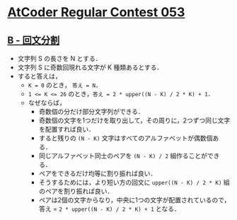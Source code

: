 # [AtCoder Regular Contest 053](https://atcoder.jp/contests/arc053)

## [B - 回文分割](https://atcoder.jp/contests/arc053/tasks/arc053_b)
- 文字列 S の長さを N とする．
- 文字列 S に奇数回現れる文字が K 種類あるとする．
- すると答えは，
	- `K = 0` のとき， `答え = N`．
	- `1 <= K <= 26` のとき，`答え = 2 * upper((N - K) / 2 * K) + 1`．
	- なぜならば，
		- 奇数個の分だけ部分文字列ができる．
		- 奇数個の文字を1つだけを取り出して，その周りに，2つずつ同じ文字を配置すれば良い．
		- すると残りの `(N - K)` 文字はすべてのアルファベットが偶数個ある．
		- 同じアルファベット同士のペアを `(N - K) / 2` 組作ることができる．
		- ペアをできるだけ均等に割り振れば良い．
		- そうするためには，より短い方の回文に `upper((N - K) / 2 * K)` 組のペアを割り振れば良い．
		- ペアは2個の文字からなり，中央に1つの文字が配置されているので，答え = `2 * upper((N - K) / 2 * K) + 1` となる．
